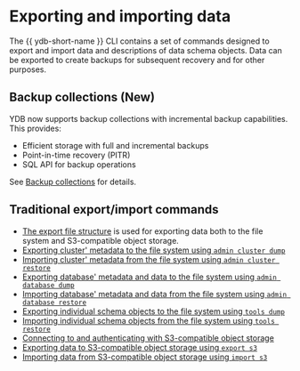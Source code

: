 # Exporting and importing data

The {{ ydb-short-name }} CLI contains a set of commands designed to export and import data and descriptions of data schema objects. Data can be exported to create backups for subsequent recovery and for other purposes.

## Backup collections (New)

YDB now supports backup collections with incremental backup capabilities. This provides:
- Efficient storage with full and incremental backups
- Point-in-time recovery (PITR)
- SQL API for backup operations

See [Backup collections](../backup-collections/index.md) for details.

## Traditional export/import commands

- [The export file structure](../file-structure.md) is used for exporting data both to the file system and S3-compatible object storage.
- [Exporting cluster' metadata to the file system using `admin cluster dump`](../tools-dump.md#cluster)
- [Importing cluster' metadata from the file system using `admin cluster restore`](../tools-restore.md#cluster)
- [Exporting database' metadata and data to the file system using `admin database dump`](../tools-dump.md#db)
- [Importing database' metadata and data from the file system using `admin database restore`](../tools-restore.md#db)
- [Exporting individual schema objects to the file system using `tools dump`](../tools-dump.md#schema-objects)
- [Importing individual schema objects from the file system using `tools restore`](../tools-restore.md#schema-objects)
- [Connecting to and authenticating with S3-compatible object storage](../auth-s3.md)
- [Exporting data to S3-compatible object storage using `export s3`](../export-s3.md)
- [Importing data from S3-compatible object storage using `import s3`](../import-s3.md)
